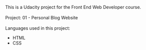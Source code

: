 This is a Udacity project for the Front End Web Developer course.
<br><br>
Project: 01 - Personal Blog Website
<br><br>
Languages used in this project:
<br>
- HTML
- CSS
